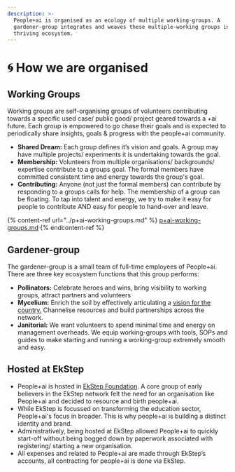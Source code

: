 ```yaml
---
description: >-
  People+ai is organised as an ecology of multiple working-groups. A
  gardener-group integrates and weaves these multiple-working groups into a
  thriving ecosystem.
---
```


# 🌀 How we are organised

## Working Groups

Working groups are self-organising groups of volunteers contributing towards a specific used case/ public good/ project geared towards a +ai future. Each group is empowered to go chase their goals and is expected to periodically share insights, goals & progress with the people+ai community.

* **Shared Dream:** Each group defines it’s vision and goals. A group may have multiple projects/ experiments it is undertaking towards the goal.
* **Membership:** Volunteers from multiple organisations/ backgrounds/ expertise contribute to a groups goal. The formal members have committed consistent time and energy towards the group's goal.
* **Contributing:** Anyone (not just the formal members) can contribute by responding to a groups calls for help. The membership of a group can be floating. To tap into talent and energy, we try to make it easy for people to contribute AND easy for people to hand-over and leave.

{% content-ref url="../p+ai-working-groups.md" %}
[p+ai-working-groups.md](../p+ai-working-groups.md)
{% endcontent-ref %}

## Gardener-group

The gardener-group is a small team of full-time employees of People+ai. There are three key ecosystem functions that this group performs:

* **Pollinators:** Celebrate heroes and wins, bring visibility to working groups, attract partners and volunteers
* **Mycelium:** Enrich the soil by effectively articulating a [vision for the country.](https://app.gitbook.com/o/-Mi9QwJlsfb7xuxTBc0J/s/LYxrjqJDg0sJzSucIHRS/) Channelise resources and build partnerships across the network.
* **Janitorial:** We want volunteers to spend minimal time and energy on management overheads. We equip working-groups with tools, SOPs and guides to make starting and running a working-group extremely smooth and easy.

## Hosted at EkStep

* People+ai is hosted in [EkStep Foundation](https://ekstep.org/). A core group of early believers in the EkStep network felt the need for an organisation like People+ai and decided to resource and birth people+ai.&#x20;
* While EkStep is focussed on transforming the education sector, People+ai's focus in broader. This is why people+ai is building a distinct identity and brand.
* Administratively, being hosted at EkStep allowed People+ai to quickly start-off without being bogged down by paperwork associated with registering/ starting a new organisation.
* All expenses and related to People+ai are made through EkStep’s accounts, all contracting for people+ai is done via EkStep.
